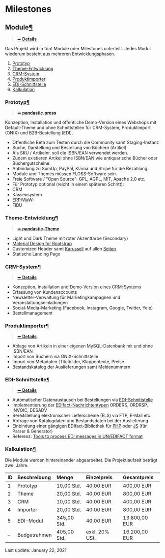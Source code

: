 # Milestones

## Module[¶](milestones.md#module) <a id="module"></a>

> [➡ **Details**](https://pandainfo.github.io/community/wiki/de/Module/Ziele)

Das Projekt wird in fünf Module oder Milestones unterteilt. Jedes Modul wiederum besteht aus mehreren Entwicklungsphasen.

1. [Prototyp](milestones.md#prototyp)
2. [Theme-Entwicklung](milestones.md#theme-entwicklung)
3. [CRM-System](milestones.md#crm-system)
4. [Produktimporter](milestones.md#produktimporter)
5. [EDI-Schnittstelle](milestones.md#edi-schnittstelle)
6. [Kalkulation](milestones.md#kalkulation)

### Prototyp[¶](milestones.md#prototyp) <a id="prototyp"></a>

> [➡ **pandastic.press**](https://pandastic.press/)

Konzeption, Installation und öffentliche Demo-Version eines Webshops mit Default-Theme und ohne Schnittstellen für CRM-System, Produktimport \(ONIX\) und B2B-Bestellung \(EDI\).

*  Öffentliche Beta zum Testen durch die Community samt Staging-Instanz
*  Suche, Darstellung und Bestellung von Büchern \(Artikel\)
*  Als SKU / Artikelnr. soll die ISBN/EAN verwendet werden.
*  Zudem existieren Artikel ohne ISBN/EAN wie antiquarische Bücher oder Büchergutscheine.
*  Anbindung zu SumUp, PayPal, Klarna und Stripe für die Bezahlung
*  Module und Themes müssen FLOSS-Software sein.
*  Freie Software / "Open Source": GPL, AGPL, MIT, Apache 2.0 etc.
*  Für Prototyp optional \(reicht in einem späteren Schritt\):
*  CRM
*  Kassensystem
*  ERP/WaWi
*  FiBU

### Theme-Entwicklung[¶](milestones.md#theme-entwicklung) <a id="theme-entwicklung"></a>

> [➡ **pandastic-Theme**](https://github.com/pandainfo/pandastic)

*  Light und Dark Theme mit roter Akzentfarbe \(Secondary\)
*  [Material Design for Bootstrap](https://mdbootstrap.com/)
*  Customized Header samt [Karussell](https://www.w3schools.com/bootstrap/bootstrap_ref_js_carousel.asp) auf allen [Seiten](https://pandainfo.github.io/community/wiki/de/Module/Seiten)
*  Statische Landing Page

### CRM-System[¶](milestones.md#crm-system) <a id="crm-system"></a>

> [➡ **Details**](https://pandainfo.github.io/community/wiki/de/Module/CRM)

*  Konzeption, Installation und Demo-Version eines CRM-Systems
*  Erfassung von Kundenaccounts
*  Newsletter-Verwaltung für Marketingkampagnen und Veranstaltungseinladungen
*  Social-Media-Marketing \(Facebook, Instagram, Google, Twitter, Yelp\)
*  Bestellmanagement

### Produktimporter[¶](milestones.md#produktimporter) <a id="produktimporter"></a>

> [➡ **Details**](https://pandainfo.github.io/community/wiki/de/Module/Produktimport)

*  Ablage von Artikeln in einer eigenen MySQL-Datenbank mit und ohne ISBN/EAN
*  Import von Büchern via ONIX-Schnittstelle
*  Import von Metadaten \(Titelbilder, Klappentexte, Preise
*  Bestandskatalog der Auslieferungen samt Meldenummern

### EDI-Schnittstelle[¶](milestones.md#edi-schnittstelle) <a id="edi-schnittstelle"></a>

> [➡ **Details**](https://pandainfo.github.io/community/wiki/de/Module/Buchbestellungen)

*  Automatischer Datenaustausch bei Bestellungen via [EDI-Schnittstelle](https://www.seeburger.com/de/info/was-ist-edifact/)
*  Implementierung der [EDIfact-Nachrichtentypen](http://www.unece.org/trade/untdid/d10b/trmd/trmdi1.htm) ORDERS, ORDRSP, INVOIC, DESADV
*  Bereitstellung elektronischer Lieferscheine \(ELS\) via FTP, E-Mail etc.
*  Abfrage von Katalogdaten und Bestandsdaten bei der Auslieferung
*  Einbindung einer gängigen EDIfact-Bibliothek für [PHP](https://packagist.org/package/search?query=EDIFACT) oder [JS](https://asset-packagist.org/package/search?query=EDIFACT&platform=bower%2Cnpm) \(für Parser & Generator\)
*  Referenz: [Tools to process EDI messages in UN/EDIFACT format](https://github.com/php-edifact/edifact)

### Kalkulation[¶](milestones.md#kalkulation) <a id="kalkulation"></a>

Die Module werden hintereinander abgearbeitet. Die Projektlaufzeit beträgt zwei Jahre.

| **ID** | **Beschreibung** | **Menge** | **Einzelpreis** | **Gesamtpreis** |
| :--- | :--- | :--- | :--- | :--- |
| 1 | Prototyp | 10,00 Std. | 40,00 EUR | 400,00 EUR |
| 2 | Theme | 20,00 Std. | 40,00 EUR | 800,00 EUR |
| 3 | CRM | 10,00 Std. | 40,00 EUR | 400,00 EUR |
| 4 | Importer | 20,00 Std. | 40,00 EUR | 800,00 EUR |
| 5 | EDI-Modul | 345,00 Std. | 40,00 EUR | 13.800,00 EUR |
| – | Budgetrahmen | 405,00 Std. | exkl. 20% USt. | 16.200,00 EUR |

 Last update: January 22, 2021

